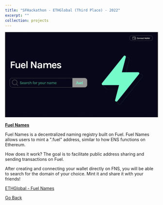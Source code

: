 ```yaml
---
title: "SFHackathon - ETHGlobal (Third Place) - 2022"
excerpt: ""
collection: projects
---
```


<img src='/images/fuelnames.png'>

**[Fuel Names](https://github.com/tayjaf/Portfolio/tree/main/2022/FuelNames)**

Fuel Names is a decentralized naming registry built on Fuel. Fuel Names allows users to mint a ".fuel" address, similar to how ENS functions on Ethereum.

How does it work? The goal is to facilitate public address sharing and sending transactions on Fuel.

After creating and connecting your wallet directly on FNS, you will be able to search for the domain of your choice. Mint it and share it with your friends!

[ETHGlobal - Fuel Names](https://ethglobal.com/showcase/fuel-names-uigxd)

[Go Back](/projects/)




